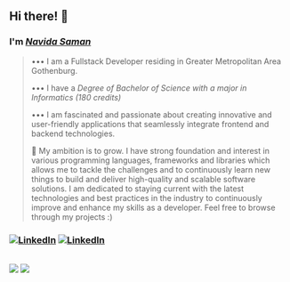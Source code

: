 ## Hi there! 👋
### I'm [_Navida Saman_](https://navidasaman.github.io/navidasaman-web-portfolio/)

> ••• I am a Fullstack Developer residing in Greater Metropolitan Area Gothenburg.
> 
> ••• I have a _Degree of Bachelor of Science with a major in Informatics (180 credits)_
>
> ••• I am fascinated and passionate about creating innovative and user-friendly applications that seamlessly integrate frontend and backend technologies.
>
> 🦾 My ambition is to grow. I have strong foundation and interest in various programming languages, frameworks and libraries which allows me to tackle the challenges and to continuously learn new things to build and deliver high-quality and scalable software solutions. I am dedicated to staying current with the latest technologies and best practices in the industry to continuously improve and enhance my skills as a developer. Feel free to browse through my projects :)

### [<img alt="LinkedIn" src="https://img.shields.io/badge/LinkedIn-%230E76A8.svg?&style=for-the-badge&logo=LinkedIn&logoColor=white" />](https://linkedin.com/in/navidasaman) [<img alt="LinkedIn" src="https://img.shields.io/badge/🌐_Web_Portfolio-%230E76A8.svg?style=for-the-badge" />](https://navidasaman.github.io/navidasaman-web-portfolio) 

<br>
<div align="left">
    <img src="https://skillicons.dev/icons?i=html,css,java,react,typescript,javascript,mysql,vscode,github,tailwind,git" />
    <img src="https://skillicons.dev/icons?i=python,php,cpp,bootstrap,d3,androidstudio,jest,postman,pycharm,regex,sass," />
</div>


